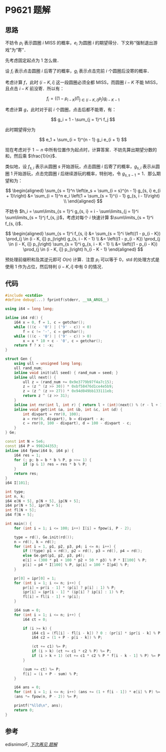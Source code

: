 # P9621 题解

## 思路

不妨令 $p_i$ 表示圆圈 $i$ MISS 的概率，$e_i$ 为圆圈 $i$ 的期望得分．下文称“强制退出游戏”为“寄”．

先考虑固定起点为 $1$ 怎么做．

设 $f_i$ 表示点击圆圈 $i$ 后寄了的概率，$g_i$ 表示点击完前 $i$ 个圆圈后没寄的概率．

考虑计算 $f$，此时 $(i - K, i]$ 这一段圆圈必须全都 MISS，而圆圈 $i - K$ 不能 MISS，且点击 $i - K$ 前没寄．所以有：

$$
f_i = \left((1 - p_{i - K}) \prod_{j \in (i - K, i]} p_j\right) g_{i - K - 1}
$$

考虑计算 $g$，此时对于前 $i$ 个圆圈，点击后都不能寄，有：

$$
g_i = 1 - \sum_{j = 1}^i f_j
$$

此时期望得分为

$$
e_1 + \sum_{i = 1}^{n - 1} g_i e_{i + 1}
$$

现在考虑对于 $1 \sim n$ 中所有位置作为起点时，计算答案．不妨先算出期望分数的和，然后乘 $\frac{1}{n}$．

类似地，设 $f_{s, i}$ 表示从圆圈 $s$ 开始游玩，点击圆圈 $i$ 后寄了的概率，$g_{s, i}$ 表示从圆圈 $1$ 开始游玩，点击完圆圈 $i$ 后继续游玩的概率，特别地，令 $g_{s, s - 1} = 1$．那么期望和为：

$$
\begin{aligned}
  \sum_{s = 1}^n \left(e_s + \sum_{i = s}^{n - 1} g_{s, i} e_{i + 1}\right)
  &= \sum_{i = 1}^n e_i \left(1 + \sum_{s = 1}^{i - 1} g_{s, i - 1}\right) \\
\end{aligned}
$$

不妨令 $h_i = \sum\limits_{s = 1}^i g_{s, i} = i - \sum\limits_{j = 1}^i \sum\limits_{s = 1}^j f_{s, j}$，考虑对每个 $i$ 快速计算 $\sum\limits_{s = 1}^i f_{s, i}$．

$$
\begin{aligned}
  \sum_{s = 1}^i f_{s, i}
  &= \sum_{s = 1}^i \left((1 - p_{i - K}) \prod_{j \in (i - K, i]} p_j\right) g_{s, i - K - 1} \\
  &= \left((1 - p_{i - K}) \prod_{j \in (i - K, i]} p_j\right) \sum_{s = 1}^i g_{s, i - K - 1}  \\
  &= \left((1 - p_{i - K}) \prod_{j \in (i - K, i]} p_j\right) h_{i - K - 1}
\end{aligned}
$$

预处理前缀积和及其逆元即可 $O(n)$ 计算．注意 $p_i$ 可以等于 $0$，std 的处理方式是使用 $1$ 作为占位，然后特判 $(i - K, i]$ 中有 $0$ 的情况．

## 代码

```cpp
#include <cstdio>
#define debug(...) fprintf(stderr, __VA_ARGS__)

using i64 = long long;

inline i64 rd() {
	i64 x = 0, f = 1, c = getchar();
	while (((c - '0') | ('9' - c)) < 0)
		f = c != '-', c = getchar();
	while (((c - '0') | ('9' - c)) > 0)
		x = x * 10 + c - '0', c = getchar();
	return f ? x : -x;
}

struct Gen {
	using ull = unsigned long long;
	ull rand_num;
	inline void init(ull seed) { rand_num = seed; }
	inline ull next() {
		ull z = (rand_num += 0x9e3779b97f4a7c15);
		z = (z ^ (z >> 30)) * 0xbf58476d1ce4e5b9;
		z = (z ^ (z >> 27)) * 0x94d049bb133111eb;
		return z ^ (z >> 31);
	}
	inline int rnr(int l, int r) { return l + (int)(next() % (r - l + 1)); }
	inline void get(int &a, int &b, int &c, int &d) {
		int divpart = rnr(0, 100);
		a = rnr(0, divpart), b = divpart - a;
		c = rnr(0, 100 - divpart), d = 100 - divpart - c;
	}
} Ge;

const int N = 5e6;
const i64 P = 998244353;
inline i64 fpow(i64 b, i64 p) {
	i64 res = 1;
	for (; p; b = b * b % P, p >>= 1) {
		if (p & 1) res = res * b % P;
	}
	return res;
}
i64 I[101];

int type;
int n, k;
i64 e[N + 5], p[N + 5], ip[N + 5];
i64 pr[N + 5], ipr[N + 5];
int fl[N + 5];
i64 f[N + 5];

int main() {
	for (int i = 1; i <= 100; i++) I[i] = fpow(i, P - 2);

	type = rd(), Ge.init(rd());
	n = rd(), k = rd();
	for (int i = 1, p1, p2, p3, p4; i <= n; i++) {
		if (!type) p1 = rd(), p2 = rd(), p3 = rd(), p4 = rd();
		else Ge.get(p1, p2, p3, p4);
		e[i] = (300 * p1 + 100 * p2 + 50 * p3) % P * I[100] % P;
		p[i] = p4 * I[100] % P, ip[i] = 100 * I[p4] % P;
	}

	pr[0] = ipr[0] = 1;
	for (int i = 1; i <= n; i++) {
		pr[i] = pr[i - 1] * (p[i] ? p[i] : 1) % P;
		ipr[i] = ipr[i - 1] * (ip[i] ? ip[i] : 1) % P;
		fl[i] = fl[i - 1] + !p[i];
	}

	i64 sum = 0;
	for (int i = 1; i <= n; i++) {
		i64 ct = 0;

		if (i >= k) {
			i64 c1 = (fl[i] - fl[i - k]) ? 0 : (pr[i] * ipr[i - k] % P);
			i64 c2 = (1 + P - p[i - k]) % P;

			(ct += c1) %= P;
			if (i > k) (ct += c1 * c2 % P) %= P;
			if (i > k + 1) (ct += c1 * c2 % P * f[i - k - 1] % P) %= P;
		}

		(sum += ct) %= P;
		f[i] = (i + P - sum) % P;
	}

	i64 ans = 0;
	for (int i = 1; i <= n; i++) (ans += (1 + f[i - 1]) * e[i] % P) %= P;
	(ans *= fpow(n, P - 2)) %= P;

	printf("%lld\n", ans);
	return 0;
}
```

## 参考

edisnimorF, [_下次再见 题解_](https://www.luogu.com.cn/blog/edisnimorF/xia-ci-zai-jian-ti-xie)
